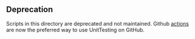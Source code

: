## Deprecation

Scripts in this directory are deprecated and not maintained. Github [actions](https://github.com/SublimeText/UnitTesting/actions) are now the preferred way to use UnitTesting on GitHub.
